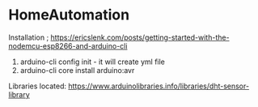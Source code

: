 # HomeAutomation

Installation ; https://ericslenk.com/posts/getting-started-with-the-nodemcu-esp8266-and-arduino-cli

1. arduino-cli config init - it will create yml file
2. arduino-cli core install arduino:avr

Libraries located:  https://www.arduinolibraries.info/libraries/dht-sensor-library
